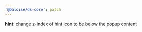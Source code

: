 ```yaml
---
'@baloise/ds-core': patch
---
```


**hint**: change z-index of hint icon to be below the popup content
